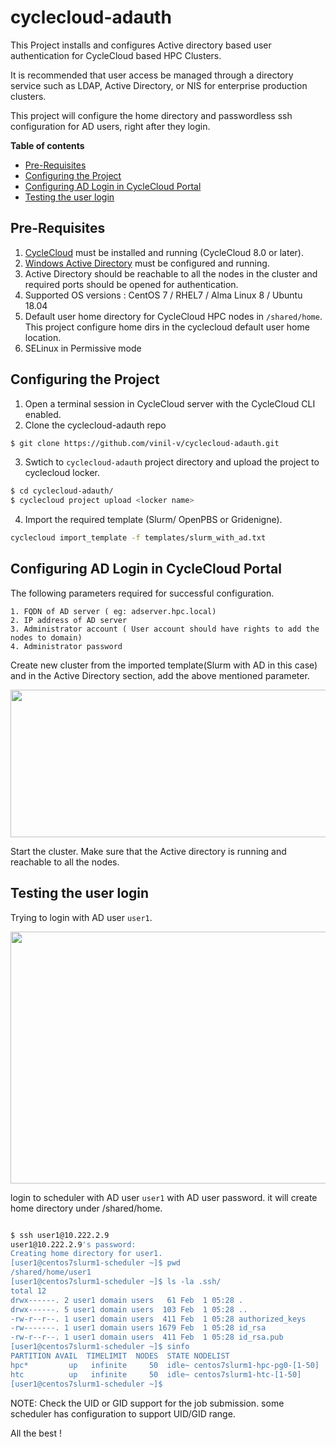 # cyclecloud-adauth
This Project installs and configures Active directory based user authentication for CycleCloud based HPC Clusters.

It is recommended that user access be managed through a directory service such as LDAP, Active Directory, or NIS for enterprise production clusters. 

This project will configure the home directory and passwordless ssh configuration for AD users, right after they login. 

**Table of contents**
- [Pre-Requisites](#pre-requisites)
- [Configuring the Project](#configuring-the-project)
- [Configuring AD Login in CycleCloud Portal](#configuring-ad-login-in-cyclecloud-portal)
- [Testing the user login](#testing-the-user-login)

## Pre-Requisites ##
1. [CycleCloud](https://learn.microsoft.com/en-us/azure/cyclecloud/qs-install-marketplace?view=cyclecloud-8) must be installed and running (CycleCloud 8.0 or later).
2. [Windows Active Directory](https://learn.microsoft.com/en-us/windows-server/identity/ad-ds/deploy/install-active-directory-domain-services--level-100-) must be configured and running. 
3. Active Directory should be reachable to all the nodes in the cluster and required ports should be opened for authentication. 
4. Supported OS versions : CentOS 7 / RHEL7 / Alma Linux 8 / Ubuntu 18.04
5. Default user home directory for CycleCloud HPC nodes in `/shared/home`. This project configure home dirs in the cyclecloud default user home location.
6. SELinux in Permissive mode

## Configuring the Project ##
1. Open a terminal session in CycleCloud server with the CycleCloud CLI enabled.
2. Clone the cyclecloud-adauth repo
``` bash
$ git clone https://github.com/vinil-v/cyclecloud-adauth.git
```
3. Swtich to `cyclecloud-adauth` project directory and upload the project to cyclecloud locker.
``` bash
$ cd cyclecloud-adauth/
$ cyclecloud project upload <locker name>
```

4. Import the required template (Slurm/ OpenPBS or Gridenigne).
``` bash
cyclecloud import_template -f templates/slurm_with_ad.txt
```

## Configuring AD Login in CycleCloud Portal ##

The following parameters required for successful configuration.

    1. FQDN of AD server ( eg: adserver.hpc.local)
    2. IP address of AD server
    3. Administrator account ( User account should have rights to add the nodes to domain)
    4. Administrator password

Create new cluster from the imported template(Slurm with AD in this case) and in the Active Directory section, add the above mentioned parameter. 

<img src="https://raw.githubusercontent.com/vinil-v/cyclecloud-adauth/main/images/ad-screenshot.png" width="518" height="236">

Start the cluster. Make sure that the Active directory is running and reachable to all the nodes.

## Testing the user login ##
Trying to login with AD user `user1`.

<img src="https://raw.githubusercontent.com/vinil-v/cyclecloud-adauth/main/images/ad-user-login.png" width="800" height="403">

login to scheduler with AD user `user1` with AD user password. it will create home directory under /shared/home.

``` bash

$ ssh user1@10.222.2.9
user1@10.222.2.9's password:
Creating home directory for user1.
[user1@centos7slurm1-scheduler ~]$ pwd
/shared/home/user1
[user1@centos7slurm1-scheduler ~]$ ls -la .ssh/
total 12
drwx------. 2 user1 domain users   61 Feb  1 05:28 .
drwx------. 5 user1 domain users  103 Feb  1 05:28 ..
-rw-r--r--. 1 user1 domain users  411 Feb  1 05:28 authorized_keys
-rw-------. 1 user1 domain users 1679 Feb  1 05:28 id_rsa
-rw-r--r--. 1 user1 domain users  411 Feb  1 05:28 id_rsa.pub
[user1@centos7slurm1-scheduler ~]$ sinfo
PARTITION AVAIL  TIMELIMIT  NODES  STATE NODELIST
hpc*         up   infinite     50  idle~ centos7slurm1-hpc-pg0-[1-50]
htc          up   infinite     50  idle~ centos7slurm1-htc-[1-50]
[user1@centos7slurm1-scheduler ~]$

```
NOTE: Check the UID or GID support for the job submission. some scheduler has configuration to support UID/GID range.

All the best !
